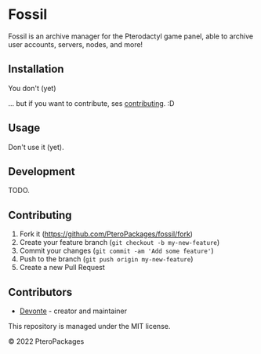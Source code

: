 # Fossil
Fossil is an archive manager for the Pterodactyl game panel, able to archive user accounts, servers, nodes, and more!

## Installation
You don't (yet)

... but if you want to contribute, ses [contributing](#contributing). :D

## Usage
Don't use it (yet).

## Development
TODO.

## Contributing
1. Fork it (<https://github.com/PteroPackages/fossil/fork>)
2. Create your feature branch (`git checkout -b my-new-feature`)
3. Commit your changes (`git commit -am 'Add some feature'`)
4. Push to the branch (`git push origin my-new-feature`)
5. Create a new Pull Request

## Contributors
- [Devonte](https://github.com/devnote-dev) - creator and maintainer

This repository is managed under the MIT license.

©️ 2022 PteroPackages
